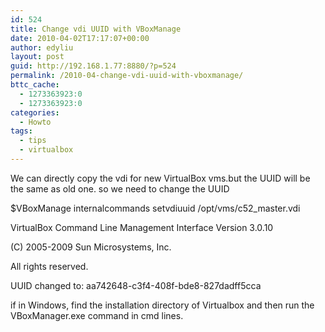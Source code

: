 ```yaml
---
id: 524
title: Change vdi UUID with VBoxManage
date: 2010-04-02T17:17:07+00:00
author: edyliu
layout: post
guid: http://192.168.1.77:8880/?p=524
permalink: /2010-04-change-vdi-uuid-with-vboxmanage/
bttc_cache:
  - 1273363923:0
  - 1273363923:0
categories:
  - Howto
tags:
  - tips
  - virtualbox
---
```

We can directly copy the vdi for new VirtualBox vms.but the UUID will be the same as old one. so we need to change the UUID

$VBoxManage internalcommands setvdiuuid /opt/vms/c52_master.vdi
  
VirtualBox Command Line Management Interface Version 3.0.10
  
(C) 2005-2009 Sun Microsystems, Inc.
  
All rights reserved.
  
UUID changed to: aa742648-c3f4-408f-bde8-827dadff5cca

if in Windows, find the installation directory of Virtualbox and then run the VBoxManager.exe command in cmd lines.